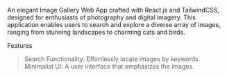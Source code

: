 An elegant Image Gallery Web App crafted with React.js and TailwindCSS, designed for enthusiasts of photography and digital imagery. This application enables users to search and explore a diverse array of images, ranging from stunning landscapes to charming cats and birds.

Features
> Search Functionality: Effortlessly locate images by keywords.
> Minimalist UI: A user interface that emphasizes the images.